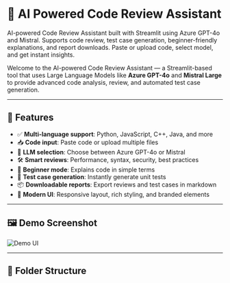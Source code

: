 # 🧠 AI Powered Code Review Assistant
AI-powered Code Review Assistant built with Streamlit using Azure GPT-4o and Mistral. Supports code review, test case generation, beginner-friendly explanations, and report downloads. Paste or upload code, select model, and get instant insights.

Welcome to the AI-powered Code Review Assistant — a Streamlit-based tool that uses Large Language Models like **Azure GPT-4o** and **Mistral Large** to provide advanced code analysis, review, and automated test case generation.

---

## 🚀 Features

- ✅ **Multi-language support**: Python, JavaScript, C++, Java, and more
- 📥 **Code input**: Paste code or upload multiple files
- 🧠 **LLM selection**: Choose between Azure GPT-4o or Mistral
- 🛠️ **Smart reviews**: Performance, syntax, security, best practices
- 🧒 **Beginner mode**: Explains code in simple terms
- 🧪 **Test case generation**: Instantly generate unit tests
- 📦 **Downloadable reports**: Export reviews and test cases in markdown
- 🎨 **Modern UI**: Responsive layout, rich styling, and branded elements

---

## 🖼️ Demo Screenshot

![Demo UI](https://trigent.com/wp-content/uploads/Trigent_Axlr8_Labs.png)

---

## 📁 Folder Structure

